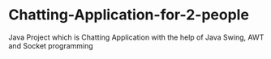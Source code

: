 # Chatting-Application-for-2-people
Java Project which is Chatting Application with the help of Java Swing, AWT and Socket programming
